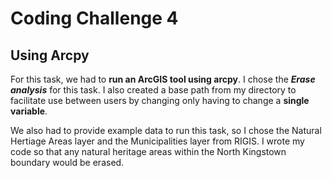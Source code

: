 # Coding Challenge 4
## Using Arcpy

For this task, we had to **run an ArcGIS tool using arcpy**. I chose the ***Erase analysis*** for this task.
I also created a base path from my directory to facilitate use between users by changing only having to change 
a **single variable**.

We also had to provide example data to run this task, so I chose the Natural Hertiage Areas layer and the Municipalities layer from RIGIS.
I wrote my code so that any natural heritage areas within the North Kingstown boundary would be erased.
